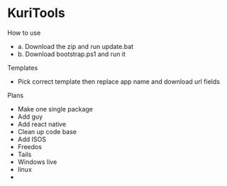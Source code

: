 # KuriTools
 
How to use
- a. Download the zip and run update.bat
- b. Download bootstrap.ps1 and run it

Templates
- Pick correct template then replace app name and download url fields

Plans
- Make one single package
- Add guy
- Add react native
- Clean up code base
- Add ISOS
 - Freedos
 - Tails
 - Windows live
 - linux
 - 
